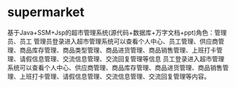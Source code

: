 # supermarket
基于Java+SSM+Jsp的超市管理系统(源代码+数据库+万字文档+ppt)角色：管理员、员工  管理员登录进入超市管理系统可以查看个人中心、员工管理、供应商管理、商品库存管理、商品类型管理、商品进货管理、商品销售管理、上班打卡管理、请假信息管理、交流信息管理、交流回复管理等信息  员工登录进入超市管理系统可以查看个人中心、供应商管理、商品库存管理、商品进货管理、商品销售管理、上班打卡管理、请假信息管理、交流信息管理、交流回复管理等内容。
